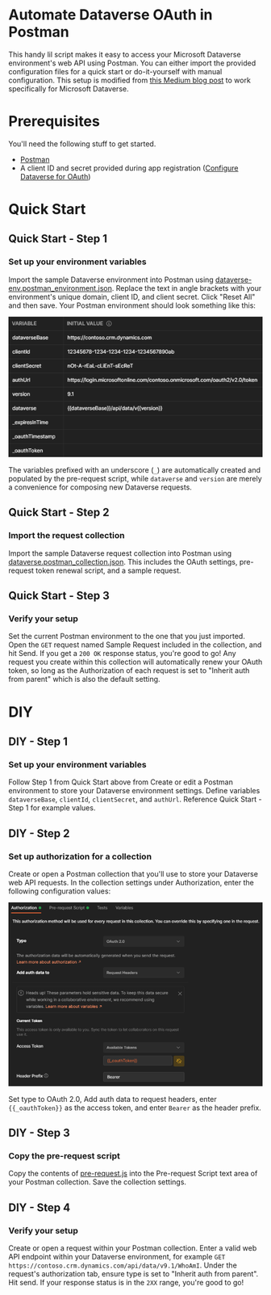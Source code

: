 # Automate Dataverse OAuth in Postman

This handy lil script makes it easy to access your Microsoft Dataverse environment's web API using Postman. You can either import the provided configuration files for a quick start or do-it-yourself with manual configuration. This setup is modified from [this Medium blog post](https://medium.com/@allen.helton/how-to-automate-oauth2-token-renewal-in-postman-864420d381a0) to work  specifically for Microsoft Dataverse.

# Prerequisites

You'll need the following stuff to get started.
- [Postman](https://www.postman.com/downloads/)
- A client ID and secret provided during app registration ([Configure Dataverse for OAuth](https://docs.microsoft.com/en-us/powerapps/developer/data-platform/authenticate-oauth))

# Quick Start

## Quick Start - Step 1
### Set up your environment variables

Import the sample Dataverse environment into Postman using [dataverse-env.postman_environment.json](./dataverse-env.postman_environment.json). Replace the text in angle brackets with your environment's unique domain, client ID, and client secret. Click "Reset All" and then save. Your Postman environment should look something like this:

![Example Postman environment variables](./images/variables.png)

The variables prefixed with an underscore (`_`) are automatically created and populated by the pre-request script, while `dataverse` and `version` are merely a convenience for composing new Dataverse requests.

## Quick Start - Step 2
### Import the request collection

Import the sample Dataverse request collection into Postman using [dataverse.postman_collection.json](./dataverse.postman_collection.json). This includes the OAuth settings, pre-request token renewal script, and a sample request.

## Quick Start - Step 3
### Verify your setup

Set the current Postman environment to the one that you just imported. Open the `GET` request named Sample Request included in the collection, and hit Send. If you get a `200 OK` response status, you're good to go! Any request you create within this collection will automatically renew your OAuth token, so long as the Authorization of each request is set to "Inherit auth from parent" which is also the default setting.


# DIY

## DIY - Step 1
### Set up your environment variables

Follow Step 1 from Quick Start above from Create or edit a Postman environment to store your Dataverse environment settings. Define variables `dataverseBase`, `clientId`, `clientSecret`, and `authUrl`. Reference Quick Start - Step 1 for example values.

## DIY - Step 2
### Set up authorization for a collection

Create or open a Postman collection that you'll use to store your Dataverse web API requests. In the collection settings under Authorization, enter the following configuration values:

![Example Postman collection authorization settings](./images/authorization.png)

Set type to OAuth 2.0, Add auth data to request headers, enter `{{_oauthToken}}` as the access token, and enter `Bearer` as the header prefix.

## DIY - Step 3
### Copy the pre-request script

Copy the contents of [pre-request.js](./pre-request.js) into the Pre-request Script text area of your Postman collection. Save the collection settings.

## DIY - Step 4
### Verify your setup

Create or open a request within your Postman collection. Enter a valid web API endpoint within your Dataverse environment, for example `GET https://contoso.crm.dynamics.com/api/data/v9.1/WhoAmI`. Under the request's authorization tab, ensure type is set to "Inherit auth from parent". Hit send. If your response status is in the `2XX` range, you're good to go!